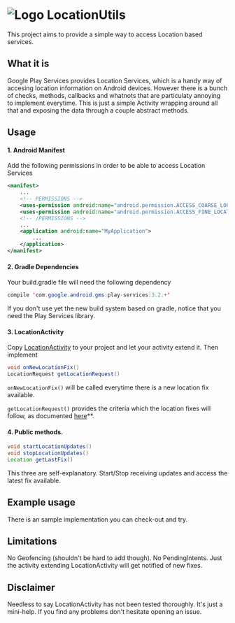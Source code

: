 # ![Logo](https://raw.github.com/spartako/android-location-utils/master/LocationUtils/src/main/res/drawable-mdpi/ic_launcher.png) LocationUtils
This project aims to provide a simple way to access Location based services.
## What it is
Google Play Services provides Location Services, which is a handy way of accesing location information on Android devices.
However there is a bunch of checks, methods, callbacks and whatnots that are particulaty annoying to implement everytime.
This is just a simple Activity wrapping around all that and exposing the data through a couple abstract methods.

## Usage

#### 1. Android Manifest

Add the following permissions in order to be able to access Location Services
``` xml
<manifest>
	...
	<!-- PERMISSIONS -->
	<uses-permission android:name="android.permission.ACCESS_COARSE_LOCATION" />
	<uses-permission android:name="android.permission.ACCESS_FINE_LOCATION" />
	<!-- /PERMISSIONS -->	
	...
	<application android:name="MyApplication">
		...
	</application>
</manifest>
```
#### 2. Gradle Dependencies
Your build.gradle file will need the following dependency
``` java
compile 'com.google.android.gms:play-services:3.2.+'
```
If you don't use yet the new build system based on gradle, notice that you need the Play Services library.

#### 3. LocationActivity
Copy [LocationActivity](https://github.com/spartako/android-location-utils/blob/master/LocationUtils/src/main/java/com/spartako/locationutils/LocationActivity.java) to your project and let your activity extend it. Then implement
``` java
void onNewLocationFix()
LocationRequest getLocationRequest()
```
`onNewLocationFix()` will be called everytime there is a new location fix available.

`getLocationRequest()` provides the criteria which the location fixes will follow, as documented [here](http://developer.android.com/reference/com/google/android/gms/location/LocationRequest.html)**.

#### 4. Public methods.
``` java
void startLocationUpdates()
void stopLocationUpdates()
Location getLastFix()
```
This three are self-explanatory. Start/Stop receiving updates and access the latest fix available.

## Example usage
There is an sample implementation you can check-out and try.

## Limitations
No Geofencing (shouldn't be hard to add though).
No PendingIntents. Just the activity extending LocationActivity will get notified of new fixes.

## Disclaimer
Needless to say LocationActivity has not been tested thoroughly. It's just a mini-help.
If you find any problems don't hesitate opening an issue.

